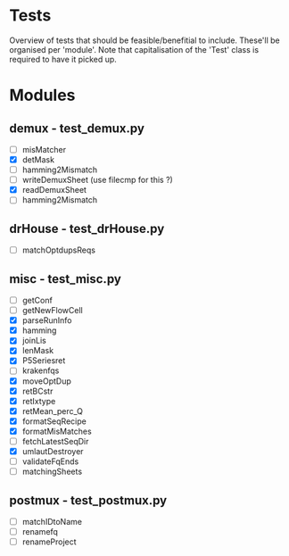 # Tests

Overview of tests that should be feasible/benefitial to include.
These'll be organised per 'module'. Note that capitalisation of the 'Test' class is required to have it picked up.


# Modules

## demux - test_demux.py

 - [ ] misMatcher
 - [x] detMask
 - [ ] hamming2Mismatch
 - [ ] writeDemuxSheet (use filecmp for this ?)
 - [x] readDemuxSheet
 - [ ] hamming2Mismatch

## drHouse - test_drHouse.py

 - [ ] matchOptdupsReqs

## misc - test_misc.py

- [ ] getConf
- [ ] getNewFlowCell
- [x] parseRunInfo
- [x] hamming
- [x] joinLis
- [x] lenMask
- [x] P5Seriesret
- [ ] krakenfqs
- [x] moveOptDup
- [x] retBCstr
- [x] retIxtype
- [x] retMean_perc_Q
- [x] formatSeqRecipe
- [x] formatMisMatches
- [ ] fetchLatestSeqDir
- [x] umlautDestroyer
- [ ] validateFqEnds
- [ ] matchingSheets

## postmux - test_postmux.py

 - [ ] matchIDtoName
 - [ ] renamefq
 - [ ] renameProject
